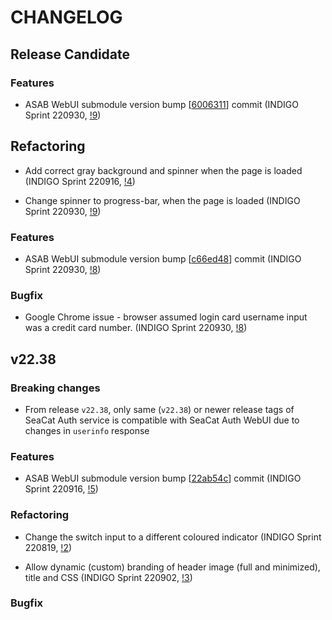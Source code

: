 # CHANGELOG

## Release Candidate

### Features

- ASAB WebUI submodule version bump [[6006311](https://github.com/TeskaLabs/asab-webui/commit/https://github.com/TeskaLabs/asab-webui/commit/6006311993accdc5f2e5269eee1ea7a66b13a6fd)] commit (INDIGO Sprint 220930, [!9](https://github.com/TeskaLabs/seacat-auth-webui/pull/9))

## Refactoring

- Add correct gray background and spinner when the page is loaded (INDIGO Sprint 220916, [!4](https://github.com/TeskaLabs/seacat-auth-webui/pull/4))

- Change spinner to progress-bar, when the page is loaded (INDIGO Sprint 220930, [!9](https://github.com/TeskaLabs/seacat-auth-webui/pull/9))

### Features

- ASAB WebUI submodule version bump [[c66ed48](https://github.com/TeskaLabs/asab-webui/commit/https://github.com/TeskaLabs/asab-webui/commit/c66ed48e292b1af711336fa8991babc0c5b37fe4)] commit (INDIGO Sprint 220930, [!8](https://github.com/TeskaLabs/seacat-auth-webui/pull/8))

### Bugfix

- Google Chrome issue - browser assumed login card username input was a credit card number. (INDIGO Sprint 220930, [!8](https://github.com/TeskaLabs/seacat-auth-webui/pull/8))

## v22.38

### Breaking changes

- From release `v22.38`, only same (`v22.38`) or newer release tags of SeaCat Auth service is compatible with SeaCat Auth WebUI due to changes in `userinfo` response

### Features

- ASAB WebUI submodule version bump [[22ab54c](https://github.com/TeskaLabs/asab-webui/commit/https://github.com/TeskaLabs/asab-webui/commit/22ab54c22c61d247702a6912db84ed81836497ab)] commit (INDIGO Sprint 220916, [!5](https://github.com/TeskaLabs/seacat-auth-webui/pull/5))

### Refactoring

- Change the switch input to a different coloured indicator (INDIGO Sprint 220819, [!2](https://github.com/TeskaLabs/seacat-auth-webui/pull/2))

- Allow dynamic (custom) branding of header image (full and minimized), title and CSS (INDIGO Sprint 220902, [!3](https://github.com/TeskaLabs/seacat-auth-webui/pull/3))

### Bugfix
